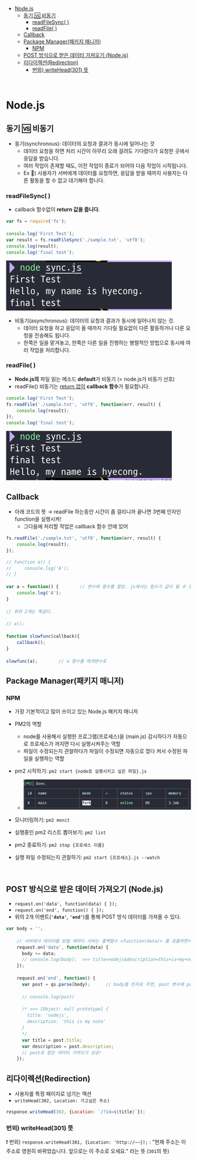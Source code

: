 <!-- TOC -->

- [Node.js](#nodejs)
  - [동기 🆚 비동기](#동기--비동기)
    - [readFileSync( )](#readfilesync-)
    - [readFile( )](#readfile-)
  - [Callback](#callback)
  - [Package Manager(패키지 매니저)](#package-manager패키지-매니저)
    - [NPM](#npm)
  - [POST 방식으로 받은 데이터 가져오기 (Node.js)](#post-방식으로-받은-데이터-가져오기-nodejs)
  - [리다이렉션(Redirection)](#리다이렉션redirection)
    - [번외) writeHead(301) 뜻](#번외-writehead301-뜻)

<!-- /TOC -->

<br>

# Node.js

## 동기 🆚 비동기
- 동기(synchronous): 데이터의 요청과 결과가 동시에 일어나는 것
  - 데이터 요청을 하면 처리 시간이 아무리 오래 걸려도 기다렸다가 요청한 곳에서 응답을 받습니다.
  - 여러 작업이 존재할 때도, 이전 작업이 종료가 되어야 다음 작업이 시작됩니다.
  - Ex 📄) 사용자가 서버에게 데이터를 요청하면, 응답을 받을 때까지 사용자는 다른 활동을 할 수 없고 대기해야 합니다.
### readFileSync( )
- callback 함수없이 **return 값을 줍니다**.
```js
var fs = require('fs');

console.log('First Test');
var result = fs.readFileSync('./sample.txt', 'utf8');
console.log(result);
console.log('final test');
```
![](.images/2023-07-31-19-34-25.png)

- 비동기(asynchronous): 데이터의 요청과 결과가 동시에 일어나지 않는 것.
  - 데이터 요청을 하고 응답이 올 때까지 기다릴 필요없이 다른 활동하거나 다른 요청을 전송해도 됩니다.
  - 한쪽은 일을 맡겨놓고, 한쪽은 다른 일을 진행하는 병렬적인 방법으로 동시에 여러 작업을 처리합니다.

### readFile( )
- **Node.js의** 파일 읽는 메소드 **default**가 비동기 (= node.js가 비동기 선호)
- readFile() 비동기는 <u>return 없이</u> **callback 함수**가 필요합니다.
```js
console.log('First Test');
fs.readFile('./sample.txt', 'utf8', function(err, result) {
    console.log(result);
});
console.log('final test');
```
![](.images/2023-07-31-19-34-42.png)


## Callback
-  아래 코드의 뜻 → readFile 하는동안 시간이 좀 걸리니까 끝나면 3번째 인자인 function을 실행시켜!
    - 그다음에 처리할 작업은 callback 함수 안에 있어
```js
fs.readFile('./sample.txt', 'utf8', function(err, result) {
    console.log(result);
});
```

```js
// function a() {
//     console.log('A');
// }

var a = function() {        // 변수에 함수를 할당. js에서는 함수가 값이 될 수 있다.
    console.log('A');
}

// 위의 2개는 똑같다.

// a();

function slowfunc(callback){
    callback();
}

slowfunc(a);        // a 함수를 매개변수로
```


## Package Manager(패키지 매니저)
### NPM
- 가장 기본적이고 많이 쓰이고 있는 Node.js 패키지 매니저
- PM2의 역할
  - node를 사용해서 실행한 프로그램(프로세스)을 (main.js) 감시하다가 자동으로 프로세스가 꺼지면 다시 실행시켜주는 역할
  - 파일이 수정되는지 관찰하다가 파일이 수정되면 자동으로 껐다 켜서 수정된 파일을 실행하는 역할

- pm2 시작하기: `pm2 start {node로 실행시키고 싶은 파일}.js`
  - ![](.images/2023-08-01-14-52-18.png)
- 모니터링하기: `pm2 monit`
- 실행중인 pm2 리스트 뽑아보기: `pm2 list`
- pm2 종료하기: `pm2 stop {프로세스 이름}`
- 실행 파일 수정되는지 관찰하기: `pm2 start {프로세스}.js --watch`


<br>

## POST 방식으로 받은 데이터 가져오기 (Node.js)
- `request.on('data', function(data) { });`
- `request.on('end', function() { });`
- 위의 2개 이벤트(**`'data'`**, **`'end'`**)를 통해 POST 방식 데이터를 가져올 수 있다.
```js
var body = '';

    // 서버에서 데이터를 받을 때마다 서버는 콜백함수 <function(data)> 를 호출하면서 data라는 인자에 수신한 정보를 담고 있어요.
    request.on('data', function(data) {
      body += data;
      // console.log(body);  >>> title=nodejs&description=this+is+my+note
    });

    request.on('end', function() {
      var post = qs.parse(body);      // body를 인자로 주면, post 변수에 post 정보가 들어있을 것 (정보 데이터 전환 => 객체화✨)

      // console.log(post)

      /* >>> [Object: null prototype] {
        title: 'nodejs',
        description: 'this is my note'
      }
      */
      var title = post.title;
      var description = post.description;     
      // post로 받은 데이터 가져오기 성공!
    });
```


## 리다이렉션(Redirection)
- 사용자를 특정 페이지로 넘기는 액션
- `writeHead(302, Location: 가고싶은 주소)`
```js
response.writeHead(302, {Location: `/?id=${title}`});
```


### 번외) writeHead(301) 뜻
❗️ 번외) `response.writeHead(301, {Location: 'http://~~});` : "현재 주소는 이 주소로 영원히 바뀌었습니다. 앞으로는 이 주소로 오세요." 라는 뜻 (`301`의 뜻)